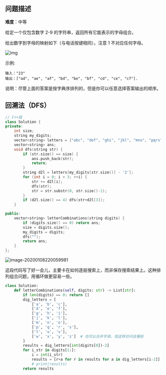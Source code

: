 ## 问题描述

**难度**：中等

给定一个仅包含数字 2-9 的字符串，返回所有它能表示的字母组合。

给出数字到字母的映射如下（与电话按键相同）。注意 1 不对应任何字母。

 ![img](../../../assets/17_telephone_keypad.png) 

示例:

```
输入："23"
输出：["ad", "ae", "af", "bd", "be", "bf", "cd", "ce", "cf"].
```


说明：尽管上面的答案是按字典序排列的，但是你可以任意选择答案输出的顺序。



## 回溯法（DFS）

```C++
// C++版
class Solution {
private:
    int size;
    string my_digits;
    vector<string> letters = {"abc", "def", "ghi", "jkl", "mno", "pqrs", "tuv", "wxyz"};
    vector<string> ans;
    void dfs(string str) {
        if (str.size() == size) {
            ans.push_back(str);
            return;
        }
        string d2l = letters[my_digits[str.size()] - '2'];
        for (int i = 0; i < 3; ++i) {
            str += d2l[i];
            dfs(str);
            str = str.substr(0, str.size()-1);
        }            
        if (d2l.size() == 4) dfs(str+d2l[3]);
    }

public:
    vector<string> letterCombinations(string digits) {
        if (digits.size() == 0) return ans;
        size = digits.size();
        my_digits = digits;
        dfs("");
        return ans;
    }
};
```

![image-20200108220059981](../../../assets/image-20200108220059981.png)

这段代码写了好一会儿，主要卡在如何逐层搜索上，而非保存搜索结果上。这种排列组合问题，用循环做更容易一些。

```python
class Solution:
    def letterCombinations(self, digits: str) -> List[str]:
        if len(digits) == 0: return []
        dig_letters = [
            ['a', 'b', 'c'],
            ['d', 'e', 'f'],
            ['g', 'h', 'i'],
            ['j', 'k', 'l'],
            ['m', 'n', 'o'],
            ['p', 'q', 'r', 's'],
            ['t', 'u', 'v'],
            ['w', 'x', 'y', 'z']  # 也可以合并字母，但这样访问会慢些
        ]
        results = dig_letters[int(digits[0])-2]
        for i_str in digits[1:]:
            i = int(i_str)
            results = [r+a for r in results for a in dig_letters[i-2]]
            # print(results)
        return results

```

